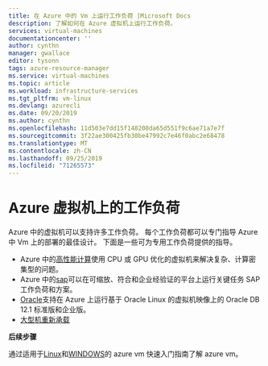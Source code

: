```yaml
---
title: 在 Azure 中的 Vm 上运行工作负荷 |Microsoft Docs
description: 了解如何在 Azure 虚拟机上运行工作负荷。
services: virtual-machines
documentationcenter: ''
author: cynthn
manager: gwallace
editor: tysonn
tags: azure-resource-manager
ms.service: virtual-machines
ms.topic: article
ms.workload: infrastructure-services
ms.tgt_pltfrm: vm-linux
ms.devlang: azurecli
ms.date: 09/20/2019
ms.author: cynthn
ms.openlocfilehash: 11d503e7dd15f148208da65d551f9c6ae71a7e7f
ms.sourcegitcommit: 3f22ae300425fb30be47992c7e46f0abc2e68478
ms.translationtype: MT
ms.contentlocale: zh-CN
ms.lasthandoff: 09/25/2019
ms.locfileid: "71265573"
---
```

# <a name="workloads-on-azure-virtual-machines"></a>Azure 虚拟机上的工作负荷

Azure 中的虚拟机可以支持许多工作负荷。 每个工作负荷都可以专门指导 Azure 中 Vm 上的部署的最佳设计。 下面是一些可为专用工作负荷提供的指导。

- Azure 中的[高性能计算](./hpc/overview.md)使用 CPU 或 GPU 优化的虚拟机来解决复杂、计算密集型的问题。
- Azure 中的[sap](./sap/get-started.md)可以在可缩放、符合和企业经验证的平台上运行关键任务 SAP 工作负荷和方案。
- [Oracle](./oracle/oracle-considerations.md)支持在 Azure 上运行基于 Oracle Linux 的虚拟机映像上的 Oracle DB 12.1 标准版和企业版。 
- [大型机重新承载](./mainframe-rehosting/overview.md) 



**后续步骤**

通过适用于[Linux](../linux/quick-create-cli.md)和[WINDOWS](../windows/quick-create-powershell.md)的 azure vm 快速入门指南了解 azure vm。